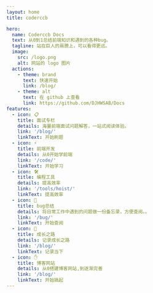 ```yaml
---
layout: home
title: coderccb

hero:
  name: Coderccb Docs
  text: 从0到1总结前端知识和遇到的各种bug。
  tagline: 站在巨人的肩膀上，可以看得更远。
  image:
    src: /logo.png
    alt: 网站的 logo 图片
  actions:
    - theme: brand
      text: 快速开始
      link: /blog/
    - theme: alt
      text: 在 github 上查看
      link: https://github.com/DJHWSAB/Docs
features:
  - icon: 📋
    title: 面试专栏
    details: 海量前端面试问题解答，一站式阅读体验。
    link: '/blog/'
    linkText: 开始刷题
  - icon: ⚡️
    title: 前端开发
    details: 从0开始学前端
    link: '/code/'
    linkText: 开始学习
  - icon: 🛠️
    title: 编程工具
    details: 提高效率
    link: '/tools/hoist/'
    linkText: 提高效率
  - icon: 🚚
    title: bug总结
    details: 将日常工作中遇到的问题做一份备忘录，方便查阅。。
    link: '/bug/'
    linkText: 开始查阅
  - icon: 🌱
    title: 成长之路
    details: 记录成长之路
    link: '/blog/'
    linkText: 记录当下
  - icon: ✋
    title: 博客网站
    details: 从0搭建博客网站,到逐渐完善
    link: '/blog/'
    linkText: 开始搞起  
---
```




<style>
  :root {
    --vp-home-hero-name-color: transparent;
    --vp-home-hero-name-background: -webkit-linear-gradient(120deg, #bd34fe, #41d1ff);
    /* 鼠标小手 */
    --vp-home-hero-name-cursor: pointer;
  }

  img[data-v-6db2186b],
  img[data-v-262f00eb] {
    border-radius: 50%;
  }

  /* logo */
  .title[data-v-4d981103]:hover, 
  .title[data-v-55e263fd]:hover {
    opacity: 0.6;
    transition: opacity .3s ease-in-out;
  }

  /* 一行只显示3个 */
  .items[data-v-f5090ebe] {
    display: flex;
    justify-content: space-between;
    flex-wrap: wrap;
  }

  .item.grid-4[data-v-f5090ebe] {
    width: calc((100% - 4.5rem) / 3);
  }

</style>
